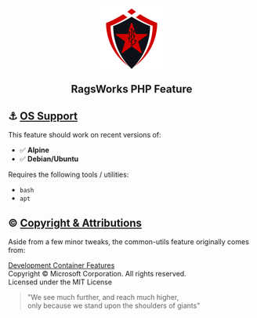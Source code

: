 <h2 align="center">

<img height="128" src="https://raw.githubusercontent.com/Ragdata/media/master/project/ragsworks/logo/ragsworks-256.png" alt="Ragdata" />

<a name="top">RagsWorks PHP Feature</a>

</h2>

## ⚓ [OS Support](#top)

This feature should work on recent versions of:

- ✅ **Alpine**
- ✅ **Debian/Ubuntu**

Requires the following tools / utilities:

- `bash`
- `apt`

## ©️ [Copyright & Attributions](#top)

Aside from a few minor tweaks, the common-utils feature originally comes from:

[Development Container Features](https://github.com/devcontainers/features)<br />
Copyright © Microsoft Corporation. All rights reserved.<br />
Licensed under the MIT License

> "We see much further, and reach much higher,<br>
> only because we stand upon the shoulders of giants"
